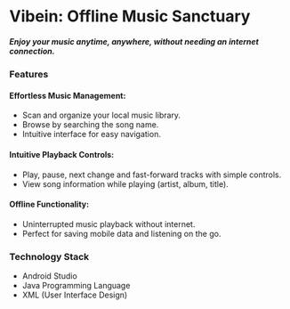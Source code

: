 # Vibein: Offline Music Sanctuary
##### Enjoy your music anytime, anywhere, without needing an internet connection.

### Features
#### Effortless Music Management:
* Scan and organize your local music library.
* Browse by searching the song name.
* Intuitive interface for easy navigation.
  
#### Intuitive Playback Controls:
* Play, pause, next change and fast-forward tracks with simple controls.
* View song information while playing (artist, album, title).
  
#### Offline Functionality:
* Uninterrupted music playback without internet.
* Perfect for saving mobile data and listening on the go.

### Technology Stack
* Android Studio
* Java Programming Language
* XML (User Interface Design)
